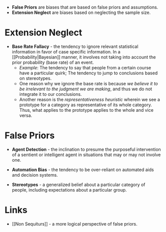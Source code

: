 * **False Priors** are biases that are based on false priors and assumptions.
* **Extension Neglect** are biases based on neglecting the sample size.
# Extension Neglect
* **Base Rate Fallacy** - the tendency to ignore relevant statistical information in favor of case specific information. In a [[Probability|Bayesian]] manner, it involves not taking into account the prior probability (base rate) of an event.
	* *Example*: The tendency to say that people from a certain course have a particular quirk; The tendency to jump to conclusions based on stereotypes.
	* One reason why we ignore the base rate is because *we believe it to be irrelevant to the judgment we are making*, and thus we do not integrate it to our conclusions.
	* Another reason is the *representativeness heuristic* wherein we see a prototype for a category as representative of its whole category. Thus, what applies to the prototype applies to the whole and vice versa.
# False Priors
* **Agent Detection** - the inclination to presume the purposeful intervention of a sentient or intelligent agent in situations that may or may not involve one.

* **Automation Bias** - the tendency to be over-reliant on automated aids and decision systems.

* **Stereotypes** - a generalized belief about a particular category of people, including expectations about a particular group.
# Links
* [[Non Sequiturs]] - a more logical perspective of false priors.